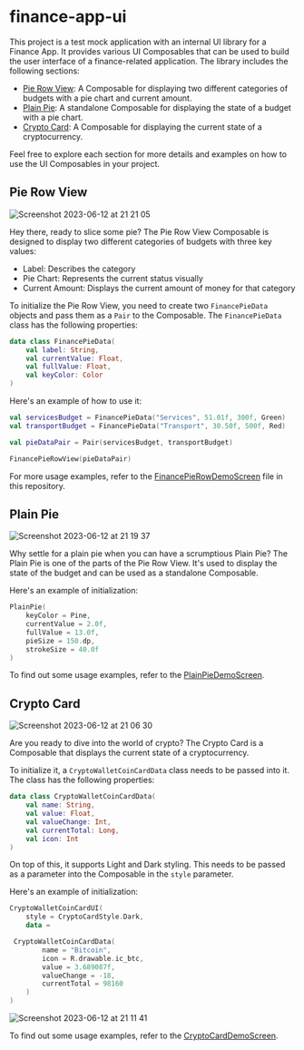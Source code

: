 # finance-app-ui

This project is a test mock application with an internal UI library for a Finance App. It provides various UI Composables that can be used to build the user interface of a finance-related application. The library includes the following sections:

- [Pie Row View](#pie-row-view): A Composable for displaying two different categories of budgets with a pie chart and current amount.
- [Plain Pie](#plain-pie): A standalone Composable for displaying the state of a budget with a pie chart.
- [Crypto Card](#crypto-card): A Composable for displaying the current state of a cryptocurrency.

Feel free to explore each section for more details and examples on how to use the UI Composables in your project.

## Pie Row View
![Screenshot 2023-06-12 at 21 21 05](https://github.com/zurche/finance-app-ui/assets/15671525/c1dbe248-6b28-47df-bc8d-d55f0e9646c3)

Hey there, ready to slice some pie? The Pie Row View Composable is designed to display two different categories of budgets with three key values:
- Label: Describes the category
- Pie Chart: Represents the current status visually
- Current Amount: Displays the current amount of money for that category

To initialize the Pie Row View, you need to create two `FinancePieData` objects and pass them as a `Pair` to the Composable. The `FinancePieData` class has the following properties:
```kotlin
data class FinancePieData(
    val label: String,
    val currentValue: Float,
    val fullValue: Float,
    val keyColor: Color
)
```

Here's an example of how to use it:
```kotlin
val servicesBudget = FinancePieData("Services", 51.01f, 300f, Green)
val transportBudget = FinancePieData("Transport", 30.50f, 500f, Red)

val pieDataPair = Pair(servicesBudget, transportBudget)

FinancePieRowView(pieDataPair)
```

For more usage examples, refer to the [FinancePieRowDemoScreen](https://github.com/zurche/finance-app-ui/blob/main/app/src/main/java/com/az/financeapp/ui/screens/FinancePieRowDemoScreen.kt) file in this repository.


## Plain Pie
![Screenshot 2023-06-12 at 21 19 37](https://github.com/zurche/finance-app-ui/assets/15671525/a0151fa3-70e9-44e6-b7fa-4146a2276a1a)

Why settle for a plain pie when you can have a scrumptious Plain Pie? The Plain Pie is one of the parts of the Pie Row View. It's used to display the state of the budget and can be used as a standalone Composable.

Here's an example of initialization:
```kotlin
PlainPie(
    keyColor = Pine,
    currentValue = 2.0f,
    fullValue = 13.0f,
    pieSize = 150.dp,
    strokeSize = 40.0f
)
```

To find out some usage examples, refer to the [PlainPieDemoScreen](https://github.com/zurche/finance-app-ui/blob/main/app/src/main/java/com/az/financeapp/ui/screens/PlainPieDemoScreen.kt).


## Crypto Card
![Screenshot 2023-06-12 at 21 06 30](https://github.com/zurche/finance-app-ui/assets/15671525/e30f1c50-672b-4fb0-a07e-7e8aab5978bf)

Are you ready to dive into the world of crypto? The Crypto Card is a Composable that displays the current state of a cryptocurrency.

To initialize it, a `CryptoWalletCoinCardData` class needs to be passed into it. The class has the following properties:
```kotlin
data class CryptoWalletCoinCardData(
    val name: String,
    val value: Float,
    val valueChange: Int,
    val currentTotal: Long,
    val icon: Int
)
```

On top of this, it supports Light and Dark styling. This needs to be passed as a parameter into the Composable in the `style` parameter.

Here's an example of initialization:
```kotlin
CryptoWalletCoinCardUI(
    style = CryptoCardStyle.Dark,
    data =

 CryptoWalletCoinCardData(
        name = "Bitcoin",
        icon = R.drawable.ic_btc,
        value = 3.689087f,
        valueChange = -18,
        currentTotal = 98160
    )
)
```
![Screenshot 2023-06-12 at 21 11 41](https://github.com/zurche/finance-app-ui/assets/15671525/ca8c26bd-b854-42a9-b18e-88f78d441907)

To find out some usage examples, refer to the [CryptoCardDemoScreen](https://github.com/zurche/finance-app-ui/blob/main/app/src/main/java/com/az/financeapp/ui/screens/CryptoWalletHomeScreen.kt).
